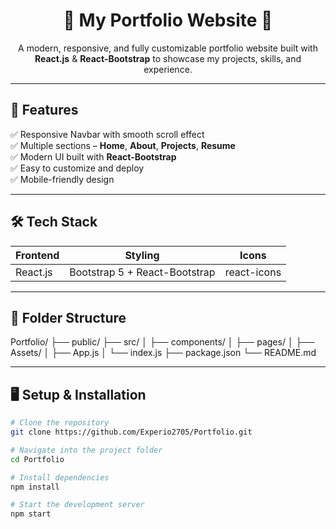 <h1 align="center">🌟 My Portfolio Website 🌟</h1>

<p align="center">
  A modern, responsive, and fully customizable portfolio website built with <b>React.js</b> & <b>React-Bootstrap</b> to showcase my projects, skills, and experience.
</p>

---

## 🚀 Features
✅ Responsive Navbar with smooth scroll effect  
✅ Multiple sections – **Home**, **About**, **Projects**, **Resume**  
✅ Modern UI built with **React-Bootstrap**  
✅ Easy to customize and deploy  
✅ Mobile-friendly design  

---

## 🛠️ Tech Stack
| Frontend | Styling | Icons |
|----------|---------|-------|
| React.js | Bootstrap 5 + React-Bootstrap | react-icons |

---

## 📂 Folder Structure
Portfolio/
├── public/
├── src/
│ ├── components/
│ ├── pages/
│ ├── Assets/
│ ├── App.js
│ └── index.js
├── package.json
└── README.md

---

## 🖥️ Setup & Installation
```bash
# Clone the repository
git clone https://github.com/Experio2705/Portfolio.git

# Navigate into the project folder
cd Portfolio

# Install dependencies
npm install

# Start the development server
npm start